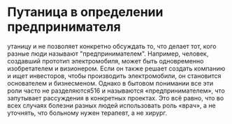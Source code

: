 # Путаница в определении предпринимателя

утаницу и не позволяет конкретно обсуждать то, что делает тот, кого разные люди называют "предпринимателем". Например, человек, создавший прототип электромобиля, может быть одновременно изобретателем и визионером. Если он также решает создать компанию и ищет инвесторов, чтобы производить электромобили, он становится основателем и бизнесменом. Однако в бытовом понимании все эти роли часто не разделяются516 и называются «предпринимателем», что запутывает рассуждения в конкретных проектах. Это всё равно, что во всех случаях болезни разных людей использовать роль «врач», а не уточнять, что больному нужен терапевт, а не хирург.
